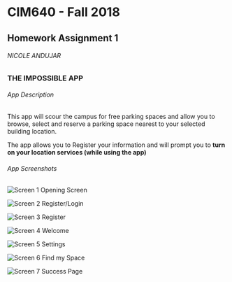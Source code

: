 # CIM640 - Fall 2018

## Homework Assignment 1
###### NICOLE ANDUJAR

### THE IMPOSSIBLE APP

###### App Description

This app will scour the campus for free parking spaces and allow you to browse, select and reserve a parking space nearest to your selected building location.

The app allows you to Register your information and will prompt you to **turn on your location services (while using the app)**

###### App Screenshots

![Screen 1 Opening Screen ](https://github.com/pachamamista/CIM640_CREATIVE-CODING/blob/master/Homework/Assingment%201/0.5x/Artboard%201%400.5x.png)

![Screen 2 Register/Login ](https://github.com/pachamamista/CIM640_CREATIVE-CODING/blob/master/Homework/Assingment%201/0.5x/Artboard%202%400.5x.png)

![Screen 3 Register ](https://github.com/pachamamista/CIM640_CREATIVE-CODING/blob/master/Homework/Assingment%201/0.5x/Artboard%203%400.5x.png)

![Screen 4 Welcome](https://github.com/pachamamista/CIM640_CREATIVE-CODING/blob/master/Homework/Assingment%201/0.5x/Artboard%204%400.5x.png)

![Screen 5 Settings](https://github.com/pachamamista/CIM640_CREATIVE-CODING/blob/master/Homework/Assingment%201/0.5x/Artboard%205%400.5x.png)

![Screen 6 Find my Space](https://github.com/pachamamista/CIM640_CREATIVE-CODING/blob/master/Homework/Assingment%201/0.5x/Artboard%206%400.5x.png)

![Screen 7 Success Page](https://github.com/pachamamista/CIM640_CREATIVE-CODING/blob/master/Homework/Assingment%201/0.5x/Artboard%207%400.5x.png)

